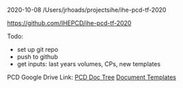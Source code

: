 2020-10-08
/Users/jrhoads/projectsihe/ihe-pcd-tf-2020

https://github.com/IHEPCD/ihe-pcd-tf-2020

Todo:
- set up git repo
- push to github
- get inputs: last years volumes, CPs, new templates



PCD Google Drive Link:
[PCD Doc Tree](https://drive.google.com/drive/folders/1uTGPV-gpH5yy_I_CO3hNvmOOQNpekebL?usp=sharing)
[Document Templates](https://drive.google.com/drive/folders/1q-p_efI8foXstZbm0t0NIsUuJoJgVdWZ?usp=sharing)

